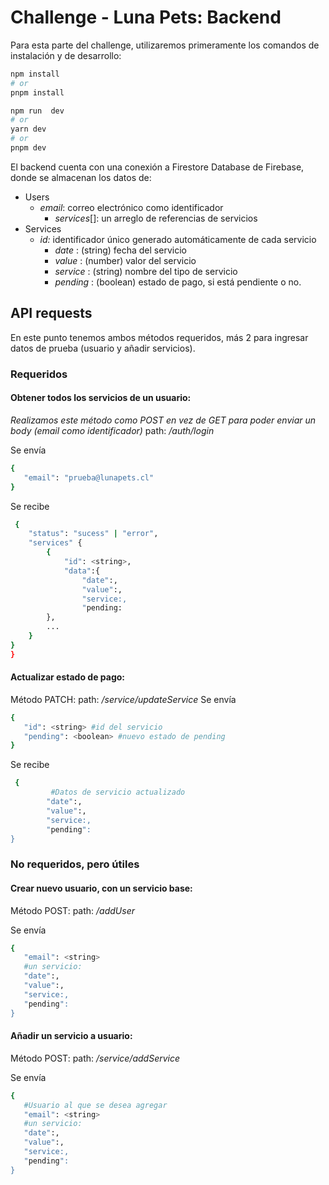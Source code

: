 # Challenge - Luna Pets: Backend 

Para esta parte del challenge, utilizaremos primeramente los comandos de instalación y de desarrollo:
```bash
npm install
# or
pnpm install
```
```bash
npm run  dev
# or
yarn dev
# or
pnpm dev
```

El backend cuenta con una conexión a Firestore Database de Firebase, donde se almacenan los datos de:
* Users
	* *email*: correo electrónico como identificador
		* *services*[]: un arreglo de referencias de servicios
* Services
	* *id:* identificador único generado automáticamente de cada servicio
		* *date* : (string) fecha del servicio
		* *value* : (number) valor del servicio
		* *service* : (string) nombre del tipo de servicio
		* *pending* : (boolean) estado de pago, si está pendiente o no.

## API requests
En este punto tenemos ambos métodos requeridos, más 2 para ingresar datos de prueba (usuario y añadir servicios).

### Requeridos

#### Obtener todos los servicios de un usuario:
 *Realizamos este método como POST en vez de GET para poder enviar un body (email como identificador)*
 path: */auth/login*
  
 
 Se envía
 ```bash
 {
	"email": "prueba@lunapets.cl"
}
 ```
Se recibe
```bash
 {
	"status": "sucess" | "error",
	"services" {
		{
			"id": <string>,
			"data":{
				"date":,
				"value":,
				"service:,
				"pending:
		},
		...
	}
}
}
 ```
#### Actualizar estado de pago:
Método PATCH:
 path: */service/updateService*
 Se envía
 ```bash
 {
	"id": <string> #id del servicio
	"pending": <boolean> #nuevo estado de pending
}
 ```
Se recibe
```bash
 {
		 #Datos de servicio actualizado
		"date":,
		"value":,
		"service:,
		"pending": 
}
 ```

### No requeridos, pero útiles

#### Crear nuevo usuario, con un servicio base:
Método POST:
 path: */addUser*
 
 Se envía
 ```bash
 {
	"email": <string> 
	#un servicio:
	"date":,
	"value":,
	"service:,
	"pending":
}
 ```


#### Añadir un servicio a usuario:
Método POST:
 path: */service/addService*
 
 Se envía
 ```bash
 {
	#Usuario al que se desea agregar
	"email": <string> 
	#un servicio:
	"date":,
	"value":,
	"service:,
	"pending":
}
 ```
